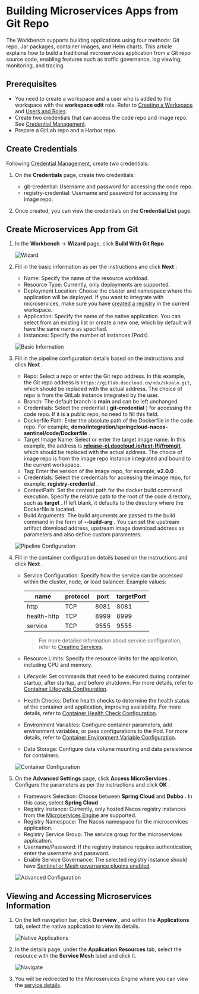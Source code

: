 # Building Microservices Apps from Git Repo

The Workbench supports building applications using four methods:
Git repo, Jar packages, container images, and Helm charts. This article
explains how to build a traditional microservices application from a Git repo
source code, enabling features such as traffic governance, log viewing, monitoring, and tracing.

## Prerequisites

- You need to create a workspace and a user who is added to the workspace with the
  __workspace edit__ role. Refer to [Creating a Workspace](../../../ghippo/user-guide/workspace/workspace.md)
  and [Users and Roles](../../../ghippo/user-guide/access-control/user.md).
- Create two credentials that can access the code repo and image repo.
  See [Credential Management](../pipeline/credential.md).
- Prepare a GitLab repo and a Harbor repo.

## Create Credentials

Following [Credential Management](../pipeline/credential.md), create two credentials:

1. On the __Credentials__ page, create two credentials:

    - git-credential: Username and password for accessing the code repo.
    - registry-credential: Username and password for accessing the image repo.

2. Once created, you can view the credentials on the __Credential List__ page.

## Create Microservices App from Git

1. In the __Workbench__ -> __Wizard__ page, click __Build With Git Repo__ .

    ![Wizard](https://docs.daocloud.io/daocloud-docs-images/docs/en/docs/amamba/images/ms01.png)

2. Fill in the basic information as per the instructions and click __Next__ :

    - Name: Specify the name of the resource workload.
    - Resource Type: Currently, only deployments are supported.
    - Deployment Location: Choose the cluster and namespace where the application will be deployed.
      If you want to integrate with microservices, make sure you have
      [created a registry](../../../skoala/trad-ms/hosted/index.md) in the current workspace.
    - Application: Specify the name of the native application. You can select from an existing list
      or create a new one, which by default will have the same name as specified.
    - Instances: Specify the number of instances (Pods).

    ![Basic Information](https://docs.daocloud.io/daocloud-docs-images/docs/en/docs/amamba/images/git01.png)

3. Fill in the pipeline configuration details based on the instructions and click __Next__ .

    - Repo: Select a repo or enter the Git repo address. In this example, the Git repo address
      is `https://gitlab.daocloud.cn/ndx/skoala.git`, which should be replaced with the actual
      address. The choice of repo is from the GitLab instance integrated by the user.
    - Branch: The default branch is __main__ and can be left unchanged.
    - Credentials: Select the credential ( __git-credential__ ) for accessing the code repo.
      If it is a public repo, no need to fill this field.
    - Dockerfile Path: Enter the absolute path of the Dockerfile in the code repo.
      For example, __demo/integration/springcloud-nacos-sentinel/code/Dockerfile__ .
    - Target Image Name: Select or enter the target image name. In this example, the address is
      [__release-ci.daocloud.io/test-lfj/fromgit__](http://release-ci.daocloud.io/test-lfj/fromgit),
      which should be replaced with the actual address. The choice of image repo is from the
      image repo instance integrated and bound to the current workspace.
    - Tag: Enter the version of the image repo, for example, __v2.0.0__ .
    - Credentials: Select the credentials for accessing the image repo, for example, __registry-credential__ .
    - ContextPath: Set the context path for the docker build command execution. Specify the relative path
      to the root of the code directory, such as __target__ . If left blank, it defaults to the directory
      where the Dockerfile is located.
    - Build Arguments: The build arguments are passed to the build command in the form of __--build-arg__ .
      You can set the upstream artifact download address, upstream image download address as parameters
      and also define custom parameters.

    ![Pipeline Configuration](https://docs.daocloud.io/daocloud-docs-images/docs/en/docs/amamba/images/git02.png)

4. Fill in the container configuration details based on the instructions and click __Next__ .

    - Service Configuration: Specify how the service can be accessed within the
      cluster, node, or load balancer. Example values:

        name | protocol | port | targetPort
        ---- | -------- | ---- | ----------
        http | TCP      | 8081 | 8081
        health-http | TCP | 8999 | 8999
        service | TCP      | 9555 | 9555

        > For more detailed information about service configuration, refer to
        > [Creating Services](../../../kpanda/user-guide/network/create-services.md).

    - Resource Limits: Specify the resource limits for the application, including CPU and memory.

    - Lifecycle: Set commands that need to be executed during container startup, after startup,
      and before shutdown. For more details, refer to
      [Container Lifecycle Configuration](../../../kpanda/user-guide/workloads/pod-config/lifecycle.md).

    - Health Checks: Define health checks to determine the health status of the container and application,
      improving availability. For more details, refer to
      [Container Health Check Configuration](../../../kpanda/user-guide/workloads/pod-config/health-check.md).

    - Environment Variables: Configure container parameters, add environment variables, or pass
      configurations to the Pod. For more details, refer to
      [Container Environment Variable Configuration](../../../kpanda/user-guide/workloads/pod-config/env-variables.md).

    - Data Storage: Configure data volume mounting and data persistence for containers.

    ![Container Configuration](https://docs.daocloud.io/daocloud-docs-images/docs/en/docs/amamba/images/ms04.png)

5. On the __Advanced Settings__ page, click __Access MicroServices__ .
   Configure the parameters as per the instructions and click __OK__ .

    - Framework Selection: Choose between __Spring Cloud__ and __Dubbo__ . In this case, select __Spring Cloud__ .
    - Registry Instance: Currently, only hosted Nacos registry instances from the
     [Microservices Engine](../../../skoala/trad-ms/hosted/index.md) are supported.
    - Registry Namespace: The Nacos namespace for the microservices application.
    - Registry Service Group: The service group for the microservices application.
    - Username/Password: If the registry instance requires authentication, enter the username and password.
    - Enable Service Governance: The selected registry instance should have
     [Sentinel or Mesh governance plugins enabled](../../../skoala/trad-ms/hosted/plugins/plugin-center.md).

    ![Advanced Configuration](https://docs.daocloud.io/daocloud-docs-images/docs/en/docs/amamba/images/git03.png)

## Viewing and Accessing Microservices Information

1. On the left navigation bar, click __Overview__ , and within the __Applications__ tab,
   select the native application to view its details.

    ![Native Applications](https://docs.daocloud.io/daocloud-docs-images/docs/en/docs/amamba/images/git04.png)

2. In the details page, under the __Application Resources__ tab, select the resource with
   the __Service Mesh__ label and click it.

    ![Navigate](https://docs.daocloud.io/daocloud-docs-images/docs/en/docs/amamba/images/git05.png)

3. You will be redirected to the Microservices Engine where you can view the
   [service details](../../../skoala/trad-ms/hosted/services/check-details.md).
